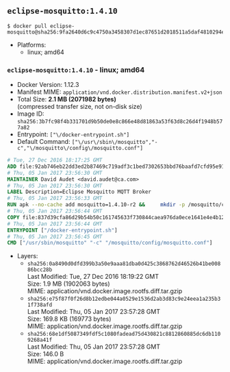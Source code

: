 ## `eclipse-mosquitto:1.4.10`

```console
$ docker pull eclipse-mosquitto@sha256:9fa2640d6c9c4750a3458307d1ec87651d2018511a5daf4810294e5e7d5dceff
```

-	Platforms:
	-	linux; amd64

### `eclipse-mosquitto:1.4.10` - linux; amd64

-	Docker Version: 1.12.3
-	Manifest MIME: `application/vnd.docker.distribution.manifest.v2+json`
-	Total Size: **2.1 MB (2071982 bytes)**  
	(compressed transfer size, not on-disk size)
-	Image ID: `sha256:3b7fc98f4b331701d9b50de0e8c866e48d81863a53f63d8c26d4f1948b577a82`
-	Entrypoint: `["\/docker-entrypoint.sh"]`
-	Default Command: `["\/usr\/sbin\/mosquitto","-c","\/mosquitto\/config\/mosquitto.conf"]`

```dockerfile
# Tue, 27 Dec 2016 18:17:25 GMT
ADD file:92ab746eb22dd3ed2b87469c719adf3c1bed7302653bbd76baafd7cfd95e911e in / 
# Thu, 05 Jan 2017 23:56:30 GMT
MAINTAINER David Audet <david.audet@ca.com>
# Thu, 05 Jan 2017 23:56:30 GMT
LABEL Description=Eclipse Mosquitto MQTT Broker
# Thu, 05 Jan 2017 23:56:33 GMT
RUN apk --no-cache add mosquitto=1.4.10-r2 &&     mkdir -p /mosquitto/config /mosquitto/data /mosquitto/log &&     cp /etc/mosquitto/mosquitto.conf /mosquitto/config &&     chown -R mosquitto:mosquitto /mosquitto
# Thu, 05 Jan 2017 23:56:44 GMT
COPY file:837d39cfa86d29b54b50c161745633f730844caea976da0ece1641e4e4b122aa in / 
# Thu, 05 Jan 2017 23:56:44 GMT
ENTRYPOINT ["/docker-entrypoint.sh"]
# Thu, 05 Jan 2017 23:56:45 GMT
CMD ["/usr/sbin/mosquitto" "-c" "/mosquitto/config/mosquitto.conf"]
```

-	Layers:
	-	`sha256:0a8490d0dfd399b3a50e9aaa81dba0d425c3868762d46526b41be00886bcc28b`  
		Last Modified: Tue, 27 Dec 2016 18:19:22 GMT  
		Size: 1.9 MB (1902063 bytes)  
		MIME: application/vnd.docker.image.rootfs.diff.tar.gzip
	-	`sha256:e75f87f0f26d8b12edbe044a0529e1536d2ab3d83c9e24eea1a235b31f738afd`  
		Last Modified: Thu, 05 Jan 2017 23:57:28 GMT  
		Size: 169.8 KB (169773 bytes)  
		MIME: application/vnd.docker.image.rootfs.diff.tar.gzip
	-	`sha256:68e1df5087349fdf5c1080fadead75d430821c8812860885dc6db1109268a41f`  
		Last Modified: Thu, 05 Jan 2017 23:57:28 GMT  
		Size: 146.0 B  
		MIME: application/vnd.docker.image.rootfs.diff.tar.gzip

